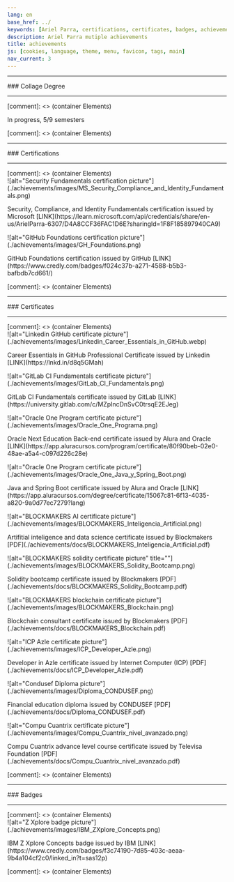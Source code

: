 ```yaml
---
lang: en
base_href: ../
keywords: [Ariel Parra, certifications, certificates, badges, achievements, degree, diploma]
description: Ariel Parra mutiple achievements
title: achievements
js: [cookies, language, theme, menu, favicon, tags, main]
nav_current: 3
---
```

<div class="container">
    <div class="card" data-tags="degree">
      <hr>
      <div class="center">
        ### Collage Degree
      </div>
      <hr> 
    </div>
  </div>[comment]: <> (container Elements)
  <div class="container grid">
    <div class="card" data-tags="degree">
      <div class="center">
        <p>In progress, 5/9 semesters</p>
      </div>
      <div class="progress-bar">
        <div class="progress" style="width: 55.55%;"></div>
      </div>
    </div>
  </div>[comment]: <> (container Elements)
  <div class="container">
    <div class="card" data-tags="certification">
      <hr>
      <div class="center">
        ### Certifications
      </div>
      <hr>
    </div>
  </div>[comment]: <> (container Elements)
  <div class="container grid max-width">
    <div class="card" data-tags="certification cybersecurity">
      ![alt="Security Fundamentals certification picture"](./achievements/images/MS_Security_Compliance_and_Identity_Fundamentals.png)
      <div class="center">
        <p>
          Security, Compliance, and Identity Fundamentals certification issued by Microsoft
          [LINK](https://learn.microsoft.com/api/credentials/share/en-us/ArielParra-6307/D4A8CCF36FAC1D6E?sharingId=1F8F185897940CA9)
        </p>
      </div>
    </div>
    <div class="card" data-tags="certification devops">
      ![alt="GitHub Foundations certification picture"](./achievements/images/GH_Foundations.png)
      <div class="center">
        <p>
          GitHub Foundations certification issued by GitHub
          [LINK](https://www.credly.com/badges/f024c37b-a271-4588-b5b3-bafbdb7cd661/)
        </p>
      </div>
    </div>
  </div>[comment]: <> (container Elements)
  <div class="container">
    <div class="card" data-tags="certificate">
      <hr>
      <div class="center">
        ### Certificates
      </div>
      <hr>
    </div>
  </div>[comment]: <> (container Elements)
  <div class="container grid max-width">
    <div class="card" data-tags="certificate devops">
      ![alt="Linkedin GitHub certificate picture"](./achievements/images/Linkedin_Career_Essentials_in_GitHub.webp)
      <div class="center">
        <p>
          Career Essentials in GitHub Professional Certificate issued by Linkedin
          [LINK](https://lnkd.in/d8q5GMah)
        </p>
      </div>
    </div>
    <div class="card" data-tags="certificate devops">
      ![alt="GitLab CI Fundamentals certificate picture"](./achievements/images/GitLab_CI_Fundamentals.png)
      <div class="center">
        <p>
          GitLab CI Fundamentals certificate issued by GitLab
          [LINK](https://university.gitlab.com/c/MZpIncDnSvC0trsqE2EJeg)
        </p>
      </div>
    </div>
    <div class="card" data-tags="certificate progamming">
      ![alt="Oracle One Program certificate picture"](./achievements/images/Oracle_One_Programa.png)
      <div class="center">
        <p>
          Oracle Next Education Back-end certificate issued by Alura and Oracle
          [LINK](https://app.aluracursos.com/program/certificate/80f90beb-02e0-48ae-a5a4-c097d226c28e)
        </p>
      </div>
    </div>
    <div class="card" data-tags="certificate progamming">
      ![alt="Oracle One Program certificate picture"](./achievements/images/Oracle_One_Java_y_Spring_Boot.png)
      <div class="center">
        <p>
          Java and Spring Boot certificate issued by Alura and Oracle
          [LINK](https://app.aluracursos.com/degree/certificate/15067c81-6f13-4035-a820-9a0d77ec7279?lang)
        </p>
      </div>
    </div>
    <div class="card" data-tags="certificate datascience ai">
      ![alt="BLOCKMAKERS AI certificate picture"](./achievements/images/BLOCKMAKERS_Inteligencia_Artificial.png)
      <div class="center">
        <p>
          Artifitial inteligence and data science certificate issued by Blockmakers
          [PDF](./achievements/docs/BLOCKMAKERS_Inteligencia_Artificial.pdf)
        </p>
      </div>
    </div>
    <div class="card" data-tags="certificate blockchain progamming">
     ![alt="BLOCKMAKERS solidity certificate picture" title=""](./achievements/images/BLOCKMAKERS_Solidity_Bootcamp.png)
      <div class="center">
        <p>
          Solidity bootcamp certificate issued by Blockmakers
          [PDF](./achievements/docs/BLOCKMAKERS_Solidity_Bootcamp.pdf)
        </p>
      </div>
    </div>
    <div class="card" data-tags="certificate blockchain">
      ![alt="BLOCKMAKERS blockchain certificate picture"](./achievements/images/BLOCKMAKERS_Blockchain.png)
      <div class="center">
        <p>
          Blockchain consultant certificate issued by Blockmakers
          [PDF](./achievements/docs/BLOCKMAKERS_Blockchain.pdf)
        </p>
      </div>
    </div>
    <div class="card" data-tags="certificate blockchain progamming">
      ![alt="ICP Azle certificate picture"](./achievements/images/ICP_Developer_Azle.png)
      <div class="center">
        <p>
          Developer in Azle certificate issued by Internet Computer  (ICP)
          [PDF](./achievements/docs/ICP_Developer_Azle.pdf)
        </p>
      </div>
    </div>
    <div class="card" data-tags="certificate">
      ![alt="Condusef Diploma picture"](./achievements/images/Diploma_CONDUSEF.png)
      <div class="center">
        <p>
          Financial education diploma issued by CONDUSEF
          [PDF](./achievements/docs/Diploma_CONDUSEF.pdf)
        </p>
      </div>
    </div>
    <div class="card" data-tags="certificate">
      ![alt="Compu Cuantrix certificate picture"](./achievements/images/Compu_Cuantrix_nivel_avanzado.png)
      <div class="center">
        <p>
          Compu Cuantrix advance level course certificate issued by Televisa Foundation
          [PDF](./achievements/docs/Compu_Cuantrix_nivel_avanzado.pdf)
        </p>
      </div>
    </div>
  </div>[comment]: <> (container Elements)
  <div class="container">
    <div class="card" data-tags="badge">
      <hr>
      <div class="center">
        ### Badges
      </div>
      <hr>
    </div>
  </div>[comment]: <> (container Elements)
  <div class="container grid max-width">
    <div class="card" data-tags="badge cloud networks">
      ![alt="Z Xplore badge picture"](./achievements/images/IBM_ZXplore_Concepts.png)
      <div class="center">
        <p>
          IBM Z Xplore Concepts badge issued by IBM
          [LINK](https://www.credly.com/badges/f3c74190-7d85-403c-aeaa-9b4a104cf2c0/linked_in?t=sas12p)
        </p>
      </div>
    </div>
  </div>[comment]: <> (container Elements)

